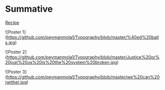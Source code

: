 # Summative

[Recipe](https://thimbleprojects.org/peymanmola/145052/)

![Poster 1] (https://github.com/peymanmola1/Typography/blob/master/%40ed%20balls.jpg)

![Poster 2] (https://github.com/peymanmola1/Typography/blob/master/Justice%20or%20just%20us%20is%20the%20system%20broken.jpg)

![Poster 3] (https://github.com/peymanmola1/Typography/blob/master/we%20can%20neither.jpg)
